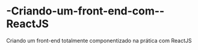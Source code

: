 # -Criando-um-front-end-com--ReactJS
 Criando um front-end totalmente componentizado na prática com ReactJS
